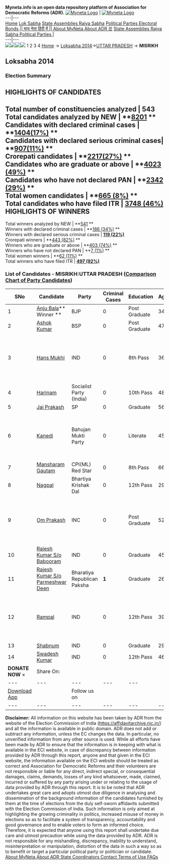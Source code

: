 **Myneta.info is an open data repository platform of Association for Democratic Reforms (ADR).**
[![Myneta Logo](https://www.myneta.info/lib/img/myneta-logo.png)](https://www.myneta.info/) | [![Myneta Logo](https://www.myneta.info/lib/img/adr-logo.png)](https://adrindia.org)  
---|---  
[Home](https://www.myneta.info/) [Lok Sabha](https://www.myneta.info/#ls "Lok Sabha") [ State Assemblies ](https://www.myneta.info/#sa "State Assemblies") [Rajya Sabha](https://www.myneta.info/#rs "Rajya Sabha") [Political Parties ](https://www.myneta.info/party "Political Parties") [ Electoral Bonds ](https://www.myneta.info/electoral_bonds "Electoral Bonds") [ || माय नेता हिंदी में || ](https://translate.google.co.in/translate?prev=hp&hl=en&js=y&u=www.myneta.info&sl=en&tl=hi&history_state0=) [ About MyNeta ](https://adrindia.org/content/about-myneta) [ About ADR ](https://adrindia.org/about-adr/who-we-are) [☰](javascript:void\(0\))
[ State Assemblies ](https://www.myneta.info/#sa "State Assemblies") [ Rajya Sabha ](https://www.myneta.info/#rs "Rajya Sabha") [ Political Parties ](https://www.myneta.info/party "Political Parties")
|   
---|---  
![](https://www.myneta.info/lib/img/banner/banner-1.png)![](https://www.myneta.info/lib/img/banner/banner-2.png)![](https://www.myneta.info/lib/img/banner/banner-3.png)![](https://www.myneta.info/lib/img/banner/banner-4.png)
1  2  3  4 
[Home](https://www.myneta.info/) → [Loksabha 2014](https://www.myneta.info/ls2014/)→[UTTAR PRADESH](https://www.myneta.info/ls2014/index.php?action=show_constituencies&state_id=24) → **MISRIKH**
### 
## Loksabha 2014
###  Election Summary 
HIGHLIGHTS OF CANDIDATES  
---  
Total number of constituencies analyzed |  543   
Total candidates analyzed by NEW | **[8201](https://www.myneta.info/ls2014/index.php?action=summary&subAction=candidates_analyzed&sort=candidate#summary) **  
Candidates with declared criminal cases | **[1404(17%)](https://www.myneta.info/ls2014/index.php?action=summary&subAction=crime&sort=candidate#summary) **  
Candidates with declared serious criminal cases| **[907(11%)](https://www.myneta.info/ls2014/index.php?action=summary&subAction=serious_crime&sort=candidate#summary) **  
Crorepati candidates | **[2217(27%)](https://www.myneta.info/ls2014/index.php?action=summary&subAction=crorepati&sort=candidate#summary) **  
Candidates who are graduate or above | **[4023 (49%)](https://www.myneta.info/ls2014/index.php?action=summary&subAction=education&sort=candidate#summary) **  
Candidates who have not declared PAN | **[2342 (29%)](https://www.myneta.info/ls2014/index.php?action=summary&subAction=without_pan&sort=candidate#summary) **  
Total women candidates | **[665 (8%)](https://www.myneta.info/ls2014/index.php?action=summary&subAction=women_candidate&sort=candidate#summary) **  
Total candidates who have filed ITR | [**3748 (46%)**](https://www.myneta.info/ls2014/index.php?action=summary&subAction=filed_itr&sort=candidate#summary)  
HIGHLIGHTS OF WINNERS  
---  
Total winners analyzed by NEW | **[541](https://www.myneta.info/ls2014/index.php?action=summary&subAction=winner_analyzed&sort=candidate#summary) **  
Winners with declared criminal cases | **[186 (34%)](https://www.myneta.info/ls2014/index.php?action=summary&subAction=winner_crime&sort=candidate#summary) **  
Winners with declared serious criminal cases | **[119 (22%)](https://www.myneta.info/ls2014/index.php?action=summary&subAction=winner_serious_crime&sort=candidate#summary)**  
Crorepati winners | **[443 (82%)](https://www.myneta.info/ls2014/index.php?action=summary&subAction=winner_crorepati&sort=candidate#summary) **  
Winners who are graduate or above | **[403 (74%)](https://www.myneta.info/ls2014/index.php?action=summary&subAction=winner_education&sort=candidate#summary) **  
Winners who have not declared PAN | **[7 (1%)](https://www.myneta.info/ls2014/index.php?action=summary&subAction=winner_without_pan&sort=candidate#summary) **  
Total women winners | **[62 (11%)](https://www.myneta.info/ls2014/index.php?action=summary&subAction=winner_women&sort=candidate#summary) **  
Total winners who have filed ITR | [**497 (92%)**](https://www.myneta.info/ls2014/index.php?action=summary&subAction=winner_filed_itr&sort=candidate#summary)  
### List of Candidates - MISRIKH:UTTAR PRADESH ([Comparison Chart of Party Candidates](https://www.myneta.info/ls2014/comparisonchart.php?constituency_id=344))
SNo | Candidate| Party| Criminal Cases| Education| Age| Total Assets| Liabilities  
---|---|---|---|---|---|---|---  
1  | [Anju Bala](https://www.myneta.info/ls2014/candidate.php?candidate_id=5768)** Winner ** | BJP | 0 | Post Graduate| 34 | Rs 3,76,18,214 ~ 3 Crore+ | Rs 12,00,000 ~ 12 Lacs+  
2  | [Ashok Kumar](https://www.myneta.info/ls2014/candidate.php?candidate_id=5761) | BSP | 0 | Post Graduate| 47 | Rs 2,83,70,000 ~ 2 Crore+ | Rs 23,02,789 ~ 23 Lacs+  
3  | [Hans Mukhi](https://www.myneta.info/ls2014/candidate.php?candidate_id=5764) | IND | 0 | 8th Pass| 36 | ![](https://myneta.info/image_v2.php?myneta_folder=ls2014&candidate_id=5764&col=ta) | ![](https://myneta.info/image_v2.php?myneta_folder=ls2014&candidate_id=5764&col=lia)  
4  | [Harinam](https://www.myneta.info/ls2014/candidate.php?candidate_id=5766) | Socialist Party (India) | 0 | 10th Pass| 48 | Rs 6,32,030 ~ 6 Lacs+ | Rs 0 ~   
5  | [Jai Prakash](https://www.myneta.info/ls2014/candidate.php?candidate_id=5767) | SP | 0 | Graduate| 56 | Rs 3,50,92,803 ~ 3 Crore+ | Rs 10,85,766 ~ 10 Lacs+  
6  | [Kanedi](https://www.myneta.info/ls2014/candidate.php?candidate_id=6710) | Bahujan Mukti Party | 0 | Literate| 45 | ![](https://myneta.info/image_v2.php?myneta_folder=ls2014&candidate_id=6710&col=ta) | ![](https://myneta.info/image_v2.php?myneta_folder=ls2014&candidate_id=6710&col=lia)  
7  | [Mansharam Gautam](https://www.myneta.info/ls2014/candidate.php?candidate_id=6713) | CPI(ML) Red Star | 0 | 8th Pass| 66 | Rs 17,56,000 ~ 17 Lacs+ | Rs 0 ~   
8  | [Nagpal](https://www.myneta.info/ls2014/candidate.php?candidate_id=5762) | Bhartiya Krishak Dal | 0 | 12th Pass| 29 | Rs 3,40,500 ~ 3 Lacs+ | Rs 0 ~   
9  | [Om Prakash](https://www.myneta.info/ls2014/candidate.php?candidate_id=5763) | INC | 0 | Post Graduate| 52 | ![](https://myneta.info/image_v2.php?myneta_folder=ls2014&candidate_id=5763&col=ta) | ![](https://myneta.info/image_v2.php?myneta_folder=ls2014&candidate_id=5763&col=lia)  
10  | [Rajesh Kumar S/o Babooram](https://www.myneta.info/ls2014/candidate.php?candidate_id=6711) | IND | 0 | Graduate| 45 | Rs 36,050 ~ 36 Thou+ | Rs 0 ~   
11  | [Rajesh Kumar S/o Parmeshwar Deen](https://www.myneta.info/ls2014/candidate.php?candidate_id=6715) | Bharatiya Republican Paksha | **1** | Graduate| 26 | Rs 1,00,000 ~ 1 Lacs+ | Rs 0 ~   
12  | [Rampal](https://www.myneta.info/ls2014/candidate.php?candidate_id=5769) | IND | 0 | 12th Pass| 39 | ![](https://myneta.info/image_v2.php?myneta_folder=ls2014&candidate_id=5769&col=ta) | ![](https://myneta.info/image_v2.php?myneta_folder=ls2014&candidate_id=5769&col=lia)  
13  | [Shabnum](https://www.myneta.info/ls2014/candidate.php?candidate_id=6714) | IND | 0 | Graduate| 29 | Rs 4,64,025 ~ 4 Lacs+ | Rs 0 ~   
14  | [Swadesh Kumar](https://www.myneta.info/ls2014/candidate.php?candidate_id=6712) | IND | 0 | 12th Pass| 46 | Rs 6,16,631 ~ 6 Lacs+ | Rs 0 ~   
|  **DONATE NOW** × |  Share On:  | [](https://api.whatsapp.com/send?text=https%3A%2F%2Fmyneta.info%2Fpunjab2022%2Findex.php%3Faction%3Dshow_constituencies%26state_id%3D19) | [](https://www.facebook.com/sharer/sharer.php?u=https%3A%2F%2Fmyneta.info%2Fpunjab2022%2Findex.php%3Faction%3Dshow_constituencies%26state_id%3D19) | [](https://twitter.com/share?url=https%3A%2F%2Fmyneta.info%2Fpunjab2022%2Findex.php%3Faction%3Dshow_constituencies%26state_id%3D19)  
---|---|---|---|---  
| [ Download App ](https://play.google.com/store/apps/details?id=com.webrosoft.myneta1&pcampaignid=pcampaignidMKT-Other-global-all-co-prtnr-py-PartBadge-Mar2515-1) | [](https://play.google.com/store/apps/details?id=com.webrosoft.myneta1&pcampaignid=pcampaignidMKT-Other-global-all-co-prtnr-py-PartBadge-Mar2515-1) |  Follow us on  | [](https://www.facebook.com/adrindia.org/) | [](https://twitter.com/adrspeaks) | [](https://groups.google.com/g/national-election-watch?hl=en&pli=1) | [](https://www.instagram.com/adrspeaks/) | [](https://www.youtube.com/user/adrspeaks) | [](https://sharechat.com/profile/adrspeaks)  
---|---|---|---|---|---|---|---|---  
**Disclaimer:** All information on this website has been taken by ADR from the website of the Election Commission of India (https://affidavitarchive.nic.in/) and all the information is available in public domain. ADR does not add or subtract any information, unless the EC changes the data. In particular, no unverified information from any other source is used. While all efforts have been made by ADR to ensure that the information is in keeping with what is available in the ECI website, in case of discrepancy between information provided by ADR through this report, anyone and that given in the ECI website, the information available on the ECI website should be treated as correct and Association for Democratic Reforms and their volunteers are not responsible or liable for any direct, indirect special, or consequential damages, claims, demands, losses of any kind whatsoever, made, claimed, incurred or suffered by any party arising under or relating to the usage of data provided by ADR through this report. It is to be noted that ADR undertakes great care and adopts utmost due diligence in analysing and dissemination of the background information of the candidates furnished by them at the time of elections from the duly self-sworn affidavits submitted with the Election Commission of India. Such information is only aimed at highlighting the growing criminality in politics, increased misuse of money in elections so as to facilitate a system of transparency, accountability and good governance and to enable voters to form an informed choice. Therefore, it is expected that anyone using this report shall undertake due care and utmost precaution while using the data provided by ADR. ADR is not responsible for any mishandling, discrepancy, inability to understand, misinterpretation or manipulation, distortion of the data in such a way so as to benefit or target a particular political party or politician or candidate. 
[ About MyNeta ](https://adrindia.org/content/about-myneta) [ About ADR ](https://adrindia.org/about-adr/who-we-are) [ State Coordinators ](https://adrindia.org/about-adr/state-coordinators) [ Contact ](https://adrindia.org/contact-us) [ Terms of Use ](https://adrindia.org/content/adr-terms-use) [ FAQs ](https://adrindia.org/content/faqs)
